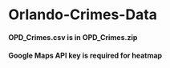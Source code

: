 # Orlando-Crimes-Data

#### OPD_Crimes.csv is in OPD_Crimes.zip

#### Google Maps API key is required for heatmap
